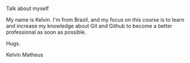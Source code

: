 Talk about myself

My name is Kelvin. I'm from Brazil, and my focus on this course is to learn and increase my knowledge about Git and Github to become a better professional as soon as possible.

Hugs.

Kelvin Matheus